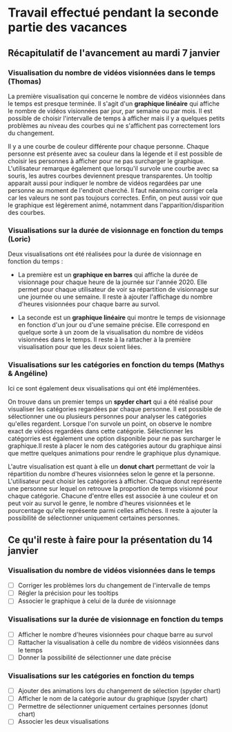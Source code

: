 # Travail effectué pendant la seconde partie des vacances

## Récapitulatif de l'avancement au mardi 7 janvier

### Visualisation du nombre de vidéos visionnées dans le temps (Thomas)

La première visualisation qui concerne le nombre de vidéos visionnées dans le temps est presque terminée. Il s'agit d'un **graphique linéaire** qui affiche le nombre de vidéos visionnées par jour, par semaine ou par mois. Il est possible de choisir l'intervalle de temps à afficher mais il y a quelques petits problèmes au niveau des courbes qui ne s'affichent pas correctement lors du changement. 

Il y a une courbe de couleur différente pour chaque personne. Chaque personne est présente avec sa couleur dans la légende et il est possible de choisir les personnes à afficher pour ne pas surcharger le graphique. L'utilisateur remarque également que lorsqu'il survole une courbe avec sa souris, les autres courbes deviennent presque transparentes. Un tooltip apparait aussi pour indiquer le nombre de vidéos regardées par une personne au moment de l'endroit cherché. Il faut néanmoins corriger cela car les valeurs ne sont pas toujours correctes. Enfin, on peut aussi voir que le graphique est légèrement animé, notamment dans l'apparition/disparition des courbes.

### Visualisations sur la durée de visionnage en fonction du temps (Loric)

Deux visualisations ont été réalisées pour la durée de visionnage en fonction du temps :

* La première est un **graphique en barres** qui affiche la durée de visionnage pour chaque heure de la journée sur l'année 2020. Elle permet pour chaque utilisateur de voir sa répartition de visionnage sur une journée ou une semaine. Il reste à ajouter l'affichage du nombre d'heures visionnées pour chaque barre au survol.

* La seconde est un **graphique linéaire** qui montre le temps de visionnage en fonction d'un jour ou d'une semaine précise. Elle correspond en quelque sorte à un zoom de la visualisation du nombre de vidéos visionnées dans le temps. Il reste à la rattacher à la première visualisation pour que les deux soient liées.

### Visualisations sur les catégories en fonction du temps (Mathys & Angéline)

Ici ce sont également deux visualisations qui ont été implémentées.

On trouve dans un premier temps un **spyder chart** qui a été réalisé pour visualiser les catégories regardées par chaque personne. Il est possible de sélectionner une ou plusieurs personnes pour analyser les catégories qu'elles regardent. Lorsque l'on survole un point, on observe le nombre exact de vidéos regardées dans cette catégorie. Sélectionner les catégorries est également une option disponible pour ne pas surcharger le graphique.Il reste à placer le nom des catégories autour du graphique ainsi que mettre quelques animations pour rendre le graphique plus dynamique.

L'autre visualisation est quant à elle un **donut chart** permettant de voir la répartition du nombre d'heures visionnées selon le genre et la personne. L'utilisateur peut choisir les catégories à afficher. Chaque donut représente une personne sur lequel on retrouve la proportion de temps visionné pour chaque catégorie. Chacune d'entre elles est associée à une couleur et on peut voir au survol le genre, le nombre d'heures visionnées et le pourcentage qu'elle représente parmi celles affichées. Il reste à ajouter la possibilité de sélectionner uniquement certaines personnes.

## Ce qu'il reste à faire pour la présentation du 14 janvier

### Visualisation du nombre de vidéos visionnées dans le temps

- [ ] Corriger les problèmes lors du changement de l'intervalle de temps
- [ ] Régler la précision pour les tooltips
- [ ] Associer le graphique à celui de la durée de visionnage

### Visualisations sur la durée de visionnage en fonction du temps

- [ ] Afficher le nombre d'heures visionnées pour chaque barre au survol
- [ ] Rattacher la visualisation à celle du nombre de vidéos visionnées dans le temps
- [ ] Donner la possibilité de sélectionner une date précise

### Visualisations sur les catégories en fonction du temps
- [ ] Ajouter des animations lors du changement de sélection (spyder chart)
- [ ] Afficher le nom de la catégorie autour du graphique (spyder chart)
- [ ] Permettre de sélectionner uniquement certaines personnes (donut chart)
- [ ] Associer les deux visualisations
